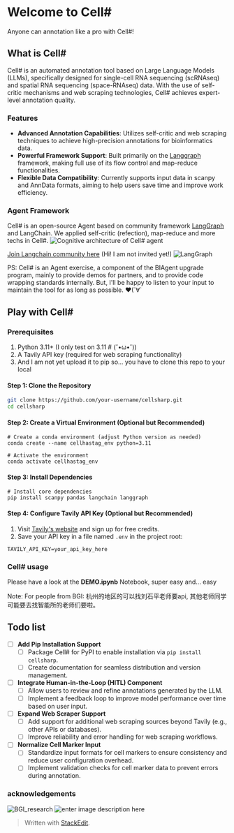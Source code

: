 # **Welcome to Cell#**  
Anyone can annotation like a pro with Cell#!


## What is Cell#

Cell# is an automated annotation tool based on Large Language Models (LLMs), specifically designed for single-cell RNA sequencing (scRNAseq) and spatial RNA sequencing (space-RNAseq) data. With the use of self-critic mechanisms and web scraping technologies, Cell# achieves expert-level annotation quality.

### Features

- **Advanced Annotation Capabilities**: Utilizes self-critic and web scraping techniques to achieve high-precision annotations for bioinformatics data.
- **Powerful Framework Support**: Built primarily on the [Langgraph](https://github.com/langgraph) framework, making full use of its flow control and map-reduce functionalities.
- **Flexible Data Compatibility**: Currently supports input data in scanpy and AnnData formats, aiming to help users save time and improve work efficiency.

### Agent Framework
Cell# is an open-source Agent based on community framework [LangGraph](https://langchain-ai.github.io/langgraph/) and LangChain. We applied self-critic (refection), map-reduce and more techs in Cell#. 
![Cognitive architecture of Cell# agent](https://lh3.googleusercontent.com/pw/AP1GczO2yNqxJgqSsSuKpPDjHfyV86wmOab3WRrjmgpkfARFZE5U0EI1kG7803CqC1kETEca4AJiS6vgIKiMOl2eP7n3kN_RX5EjBRNYvh7fHQ-lWlIE1f1GTL29SgkEQ3G-Rg2bi0fHdml81Q8B3SGqZ_5j=w1167-h1115-s-no-gm?authuser=0)

[Join Langchain community here](https://www.langchain.com/join-community) (Hi! I am not invited yet!)
![LangGraph](https://langchain-ai.github.io/langgraph/static/wordmark_dark.svg)

PS: Cell# is an Agent exercise, a component of the BIAgent upgrade program, mainly to provide demos for partners, and to provide code wrapping standards internally. But, I'll be happy to listen to your input to maintain the tool for as long as possible. ♥(´∀` 

## Play with Cell#
 ### Prerequisites
1. Python 3.11+ (I only test on 3.11 # (˘•ω•˘))
2. A Tavily API key (required for web scraping functionality)
3. And I am not yet upload it to pip so... you have to clone this repo to your local

#### Step 1: Clone the Repository
```bash
git clone https://github.com/your-username/cellsharp.git
cd cellsharp
```
#### Step 2: Create a Virtual Environment (Optional but Recommended)
```
# Create a conda environment (adjust Python version as needed)
conda create --name cellhastag_env python=3.11

# Activate the environment
conda activate cellhastag_env 
```
#### Step 3: Install Dependencies
```
# Install core dependencies
pip install scanpy pandas langchain langgraph
```

#### Step 4: Configure Tavily API Key (Optional but Recommended)

1.  Visit  [Tavily's website](https://tavily.com/)  and sign up for free credits.
2.  Save your API key in a file named  `.env`  in the project root:
  ```
  TAVILY_API_KEY=your_api_key_here
  ```

### Cell# usage
Please have a look at the **DEMO.ipynb** Notebook, super easy and... easy

Note:
For people from BGI: 杭州的地区的可以找刘石平老师要api, 其他老师同学可能要去找智能所的老师们要啦。


## Todo list

 - [ ]  **Add Pip Installation Support**
    - [ ] Package Cell# for PyPI to enable installation via  `pip install cellsharp`.
    - [ ] Create documentation for seamless distribution and version management.
- [ ] **Integrate Human-in-the-Loop (HITL) Component**
	- [ ] Allow users to review and refine annotations generated by the LLM.
	- [ ] Implement a feedback loop to improve model performance over time based on user input.
 - [ ] **Expand Web Scraper Support**
	 - [ ] Add support for additional web scraping sources beyond Tavily (e.g., other APIs or databases).
	 - [ ] Improve reliability and error handling for web scraping workflows.
 - [ ] **Normalize Cell Marker Input**
	- [ ] Standardize input formats for cell markers to ensure consistency and reduce user configuration overhead.
	- [ ] Implement validation checks for cell marker data to prevent errors during annotation.

### acknowledgements
![BGI_research](https://research.genomics.cn/public/img/logo-blue.png?v=1) ![enter image description here](https://upload.wikimedia.org/wikipedia/en/thumb/6/64/University_of_the_Chinese_Academy_of_Sciences_logo.svg/220px-University_of_the_Chinese_Academy_of_Sciences_logo.svg.png)


> Written with [StackEdit](https://stackedit.io/).
